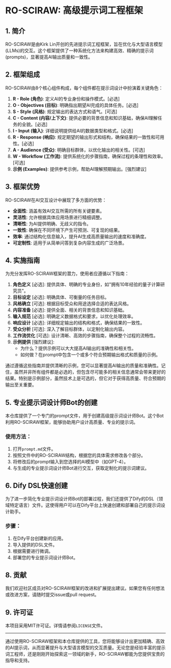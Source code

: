 # RO-SCIRAW: 高级提示词工程框架

## 1. 简介

RO-SCIRAW是由Kirk Lin开创的先进提示词工程框架，旨在优化与大型语言模型(LLMs)的交互。这个框架提供了一种系统化方法来构建高效、精确的提示词(prompts)，显著提高AI输出质量和一致性。

## 2. 框架组成

RO-SCIRAW由8个核心组件构成，每个组件都在提示词设计中扮演着关键角色：

1. **R - Role (角色)**: 定义AI的专业身份和操作模式。[必选]
2. **O - Objectives (目标)**: 明确指出期望AI完成的具体任务。[必选]
3. **S - Style (风格)**: 规定输出的表达方式和语气。[可选]
4. **C - Content (内容/上下文)**: 提供必要的背景信息和知识基础，确保AI理解任务的全貌。[必选]
5. **I - Input (输入)**: 详细说明提供给AI的数据类型和格式。[必选]
6. **R - Response (响应)**: 规定期望的输出形式和结构，确保结果的一致性和可用性。[必选]
7. **A - Audience (受众)**: 明确目标群体，以优化输出的相关性。[可选]
8. **W - Workflow (工作流)**: 提供系统化的步骤指南，确保过程的条理性和效率。[可选]
9. **示例 (Examples)**: 提供参考示例，帮助AI理解预期输出。[强烈建议]

## 3. 框架优势

RO-SCIRAW在AI交互设计中展现了多方面的优势：

- **全面性**: 涵盖有效AI交互所需的所有关键要素。
- **灵活性**: 允许根据具体应用场景进行精细调整。
- **清晰性**: 为AI提供明确、无歧义的指令。
- **一致性**: 确保在不同环境下产生可预测、可复现的结果。
- **效率**: 通过结构化信息输入，提升AI生成高质量输出的速度和准确度。
- **可定制性**: 适用于从简单问答到复杂内容生成的广泛场景。

## 4. 实施指南

为充分发挥RO-SCIRAW框架的潜力，使用者应遵循以下指南：

1. **角色定义** [必选]: 提供具体、明确的专业身份，如"拥有10年经验的量子计算研究员"。
2. **目标设定** [必选]: 明确具体、可衡量的任务目标。
3. **风格确立** [可选]: 根据目标受众和用途选择合适的表达风格。
4. **内容准备** [必选]: 提供全面、相关的背景信息和知识基础。
5. **输入规范** [必选]: 明确定义数据格式和要求，以优化处理效率。
6. **响应设计** [必选]: 详细规定输出的结构和格式，确保结果的一致性。
7. **受众分析** [可选]: 深入了解目标群体，以定制化输出内容。
8. **工作流优化** [可选]: 设计清晰、高效的步骤指南，确保整个过程的流畅性。
9. **示例提供** [强烈建议]:
   - 为什么？提供示例可以大大提高AI输出的准确性和相关性。
   - 如何做？在prompt中包含一个或多个符合预期输出格式和质量的示例。

通过遵循这些指南并提供清晰的示例，您可以显著提高AI输出的质量和准确性。记住，虽然并非所有组件都是必选的，但包含尽可能多的相关信息通常会带来更好的结果。特别是示例部分，虽然技术上是可选的，但它对于获得高质量、符合预期的输出至关重要。


## 5. 专业提示词设计师Bot的创建

本仓库提供了一个专门的prompt文件，用于创建高级提示词设计师Bot。这个Bot利用RO-SCIRAW框架，能够协助用户设计高质量、专业的提示词。

### 使用方法：

1. 打开`prompt.md`文件。
2. 按照文件中的RO-SCIRAW结构，根据您的具体需求修改各个部分。
3. 将修改后的prompt输入到您选择的AI模型中（如GPT-4）。
4. 与生成的专业提示词设计师Bot进行交互，获取定制化的提示词建议。

## 6. Dify DSL快速创建

为了进一步简化专业提示词设计师Bot的部署过程，我们还提供了Dify的DSL（领域特定语言）文件。这使得用户可以在Dify平台上快速创建和部署自己的提示词设计助手。

### 步骤：

1. 在Dify平台创建新的应用。
2. 导入提供的DSL文件。
3. 根据需要进行微调。
4. 部署您的专业提示词设计师Bot。

## 8. 贡献

我们欢迎社区成员对RO-SCIRAW框架的改进和扩展提出建议。如果您有任何想法或改进方案，请随时提交issue或pull request。

## 9. 许可证

本项目采用MIT许可证。详情请参阅`LICENSE`文件。

---

通过使用RO-SCIRAW框架和本仓库提供的工具，您将能够设计出更加精确、高效的AI提示词，从而显著提升与大型语言模型的交互质量。无论您是经验丰富的提示词工程师，还是刚刚开始探索这一领域的新手，RO-SCIRAW都能为您提供宝贵的指导和支持。
